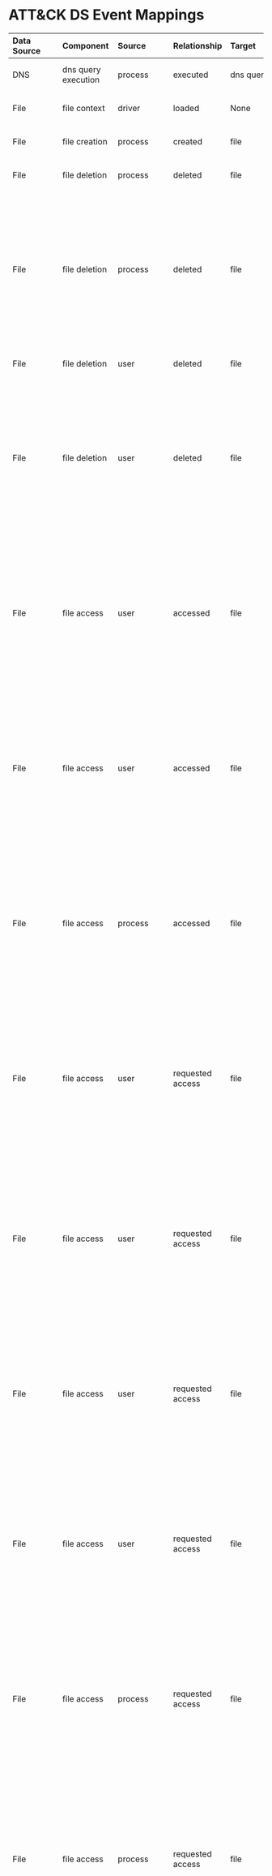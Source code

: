 # ATT&CK DS Event Mappings

|Data Source|Component|Source|Relationship|Target|EventID|Log Provider|Log Channel|Audit Category|Audit Sub-Category|Enable Commands| GPO Audit Policy|
| :---| :---| :---| :---| :---| :---| :---| :---| :---| :---| :---| :---|
|DNS|dns query execution|process|executed|dns query|22|Microsoft-Windows-Sysmon|Microsoft-Windows-Sysmon/Operational|DNSQuery|NA| `<DNSQuery onmatch="exclude" />` |NA|
|File|file context|driver|loaded|None|6|Microsoft-Windows-Sysmon|Microsoft-Windows-Sysmon/Operational|DriverLoad|NA| `<DriverLoad onmatch="exclude" />` |NA|
|File|file creation|process|created|file|11|Microsoft-Windows-Sysmon|Microsoft-Windows-Sysmon/Operational|FileCreate|NA| `<FileCreate onmatch="exclude" />` |NA|
|File|file deletion|process|deleted|file|23|Microsoft-Windows-Sysmon|Microsoft-Windows-Sysmon/Operational|FileDelete|NA| `<FileDelete onmatch="exclude" />` |NA|
|File|file deletion|process|deleted|file|4660|Microsoft-Windows-Security-Auditing|Security|Object Access|File System| `auditpol /set /subcategory:"File System" /success:enable /failure:enable` | Computer Configuration -> Windows Settings -> Security Settings -> Advanced Audit Policy Configuration -> System Audit Policies -> Object Access -> Audit File System |
|File|file deletion|user|deleted|file|23|Microsoft-Windows-Sysmon|Microsoft-Windows-Sysmon/Operational|FileDelete|NA| `<FileDelete onmatch="exclude" />` |NA|
|File|file deletion|user|deleted|file|4660|Microsoft-Windows-Security-Auditing|Security|Object Access|File System| `auditpol /set /subcategory:"File System" /success:enable /failure:enable` | Computer Configuration -> Windows Settings -> Security Settings -> Advanced Audit Policy Configuration -> System Audit Policies -> Object Access -> Audit File System |
|File|file access|user|accessed|file|5145|Microsoft-Windows-Security-Auditing|Security|Object Access|Detailed File Share| `auditpol /set /subcategory:"Detailed File Share" /success:enable /failure:enable` | Computer Configuration -> Windows Settings -> Security Settings -> Advanced Audit Policy Configuration -> System Audit Policies -> Object Access -> Audit Detailed File Share |
|File|file access|user|accessed|file|4663|Microsoft-Windows-Security-Auditing|Security|Object Access|File System| `auditpol /set /subcategory:"File System" /success:enable /failure:enable` | Computer Configuration -> Windows Settings -> Security Settings -> Advanced Audit Policy Configuration -> System Audit Policies -> Object Access -> Audit File System |
|File|file access|process|accessed|file|4663|Microsoft-Windows-Security-Auditing|Security|Object Access|File System| `auditpol /set /subcategory:"File System" /success:enable /failure:enable` | Computer Configuration -> Windows Settings -> Security Settings -> Advanced Audit Policy Configuration -> System Audit Policies -> Object Access -> Audit File System |
|File|file access|user|requested access|file|4656|Microsoft-Windows-Security-Auditing|Security|Object Access|File System| `auditpol /set /subcategory:"File System" /success:enable /failure:enable` | Computer Configuration -> Windows Settings -> Security Settings -> Advanced Audit Policy Configuration -> System Audit Policies -> Object Access -> Audit File System |
|File|file access|user|requested access|file|4661|Microsoft-Windows-Security-Auditing|Security|DS Access|Directory Service Access| `auditpol /set /subcategory:"Directory Service Access" /success:enable /failure:enable` | Computer Configuration -> Windows Settings -> Security Settings -> Advanced Audit Policy Configuration -> System Audit Policies -> DS Access -> Audit Directory Service Access |
|File|file access|user|requested access|file|4661|Microsoft-Windows-Security-Auditing|Security|Object Access|SAM| `auditpol /set /subcategory:"SAM" /success:enable /failure:enable` | Computer Configuration -> Windows Settings -> Security Settings -> Advanced Audit Policy Configuration -> System Audit Policies -> Object Access -> Audit SAM |
|File|file access|user|requested access|file|4692|Microsoft-Windows-Security-Auditing|Security|Detailed Tracking|DPAPI Activity| `auditpol /set /subcategory:"DPAPI Activity" /success:enable /failure:enable` | Computer Configuration -> Windows Settings -> Security Settings -> Advanced Audit Policy Configuration -> System Audit Policies -> Detailed Tracking -> Audit DPAPI Activity |
|File|file access|process|requested access|file|4656|Microsoft-Windows-Security-Auditing|Security|Object Access|File System| `auditpol /set /subcategory:"File System" /success:enable /failure:enable` | Computer Configuration -> Windows Settings -> Security Settings -> Advanced Audit Policy Configuration -> System Audit Policies -> Object Access -> Audit File System |
|File|file access|process|requested access|file|4661|Microsoft-Windows-Security-Auditing|Security|DS Access|Directory Service Access| `auditpol /set /subcategory:"Directory Service Access" /success:enable /failure:enable` | Computer Configuration -> Windows Settings -> Security Settings -> Advanced Audit Policy Configuration -> System Audit Policies -> DS Access -> Audit Directory Service Access |
|File|file access|process|requested access|file|4661|Microsoft-Windows-Security-Auditing|Security|Object Access|SAM| `auditpol /set /subcategory:"SAM" /success:enable /failure:enable` | Computer Configuration -> Windows Settings -> Security Settings -> Advanced Audit Policy Configuration -> System Audit Policies -> Object Access -> Audit SAM |
|File|file modification|process|modified|file|2|Microsoft-Windows-Sysmon|Microsoft-Windows-Sysmon/Operational|FileCreateTime|NA| `<FileCreateTime onmatch="exclude" />` |NA|
|File|file modification|process|modified|file|11|Microsoft-Windows-Sysmon|Microsoft-Windows-Sysmon/Operational|FileCreate|NA| `<FileCreate onmatch="exclude" />` |NA|
|File|file modification|process|modified|file|4670|Microsoft-Windows-Security-Auditing|Security|Object Access|File System| `auditpol /set /subcategory:"File System" /success:enable /failure:enable` | Computer Configuration -> Windows Settings -> Security Settings -> Advanced Audit Policy Configuration -> System Audit Policies -> Object Access -> Audit File System |
|File|file modification|user|modified|file|4670|Microsoft-Windows-Security-Auditing|Security|Object Access|File System| `auditpol /set /subcategory:"File System" /success:enable /failure:enable` | Computer Configuration -> Windows Settings -> Security Settings -> Advanced Audit Policy Configuration -> System Audit Policies -> Object Access -> Audit File System |
|File|file share creation|user|created|file share|5142|Microsoft-Windows-Security-Auditing|Security|Object Access|File Share| `auditpol /set /subcategory:"File Share" /success:enable /failure:enable` | Computer Configuration -> Windows Settings -> Security Settings -> Advanced Audit Policy Configuration -> System Audit Policies -> Object Access -> Audit File Share |
|File|file share deletion|user|deleted|file share|5144|Microsoft-Windows-Security-Auditing|Security|Object Access|File Share| `auditpol /set /subcategory:"File Share" /success:enable /failure:enable` | Computer Configuration -> Windows Settings -> Security Settings -> Advanced Audit Policy Configuration -> System Audit Policies -> Object Access -> Audit File Share |
|File|file share access|user|accessed|file share|5140|Microsoft-Windows-Security-Auditing|Security|Object Access|File Share| `auditpol /set /subcategory:"File Share" /success:enable /failure:enable` | Computer Configuration -> Windows Settings -> Security Settings -> Advanced Audit Policy Configuration -> System Audit Policies -> Object Access -> Audit File Share |
|File|file share modification|user|modified|file share|5143|Microsoft-Windows-Security-Auditing|Security|Object Access|File Share| `auditpol /set /subcategory:"File Share" /success:enable /failure:enable` | Computer Configuration -> Windows Settings -> Security Settings -> Advanced Audit Policy Configuration -> System Audit Policies -> Object Access -> Audit File Share |
|Logon session|logon session context|logon session|modified|None|4672|Microsoft-Windows-Security-Auditing|Security|Logon/Logoff|Special Logon| `auditpol /set /subcategory:"Special Logon" /success:enable /failure:enable` | Computer Configuration -> Windows Settings -> Security Settings -> Advanced Audit Policy Configuration -> System Audit Policies -> Logon/Logoff -> Audit Special Logon |
|Logon session|logon session creation|user|requested creation|logon session|4648|Microsoft-Windows-Security-Auditing|Security|Logon/Logoff|Logon| `auditpol /set /subcategory:"Logon" /success:enable /failure:enable` | Computer Configuration -> Windows Settings -> Security Settings -> Advanced Audit Policy Configuration -> System Audit Policies -> Logon/Logoff -> Audit Logon |
|Logon session|logon session creation|user|requested logon session creation from|ip|4648|Microsoft-Windows-Security-Auditing|Security|Logon/Logoff|Logon| `auditpol /set /subcategory:"Logon" /success:enable /failure:enable` | Computer Configuration -> Windows Settings -> Security Settings -> Advanced Audit Policy Configuration -> System Audit Policies -> Logon/Logoff -> Audit Logon |
|Logon session|logon session creation|user|requested logon session creation from|port|4648|Microsoft-Windows-Security-Auditing|Security|Logon/Logoff|Logon| `auditpol /set /subcategory:"Logon" /success:enable /failure:enable` | Computer Configuration -> Windows Settings -> Security Settings -> Advanced Audit Policy Configuration -> System Audit Policies -> Logon/Logoff -> Audit Logon |
|Logon session|logon session creation|user|created|logon session|4624|Microsoft-Windows-Security-Auditing|Security|Logon/Logoff|Logon| `auditpol /set /subcategory:"Logon" /success:enable /failure:enable` | Computer Configuration -> Windows Settings -> Security Settings -> Advanced Audit Policy Configuration -> System Audit Policies -> Logon/Logoff -> Audit Logon |
|Logon session|logon session creation|user|created|logon session|4778|Microsoft-Windows-Security-Auditing|Security|Logon/Logoff|Other Logon/Logoff Events| `auditpol /set /subcategory:"Other Logon/Logoff Events" /success:enable /failure:enable` | Computer Configuration -> Windows Settings -> Security Settings -> Advanced Audit Policy Configuration -> System Audit Policies -> Logon/Logoff -> Audit Other Logon/Logoff Events |
|Logon session|logon session creation|user|created|logon session|4964|Microsoft-Windows-Security-Auditing|Security|Logon/Logoff|Special Logon| `auditpol /set /subcategory:"Special Logon" /success:enable /failure:enable` | Computer Configuration -> Windows Settings -> Security Settings -> Advanced Audit Policy Configuration -> System Audit Policies -> Logon/Logoff -> Audit Special Logon |
|Logon session|logon session creation|user|created logon session from|ip|4624|Microsoft-Windows-Security-Auditing|Security|Logon/Logoff|Logon| `auditpol /set /subcategory:"Logon" /success:enable /failure:enable` | Computer Configuration -> Windows Settings -> Security Settings -> Advanced Audit Policy Configuration -> System Audit Policies -> Logon/Logoff -> Audit Logon |
|Logon session|logon session creation|user|created logon session from|ip|4778|Microsoft-Windows-Security-Auditing|Security|Logon/Logoff|Other Logon/Logoff Events| `auditpol /set /subcategory:"Other Logon/Logoff Events" /success:enable /failure:enable` | Computer Configuration -> Windows Settings -> Security Settings -> Advanced Audit Policy Configuration -> System Audit Policies -> Logon/Logoff -> Audit Other Logon/Logoff Events |
|Logon session|logon session creation|user|created logon session from|port|4624|Microsoft-Windows-Security-Auditing|Security|Logon/Logoff|Logon| `auditpol /set /subcategory:"Logon" /success:enable /failure:enable` | Computer Configuration -> Windows Settings -> Security Settings -> Advanced Audit Policy Configuration -> System Audit Policies -> Logon/Logoff -> Audit Logon |
|Logon session|logon session creation|user|failed creation|host|4625|Microsoft-Windows-Security-Auditing|Security|Logon/Logoff|Logon| `auditpol /set /subcategory:"Logon" /success:enable /failure:enable` | Computer Configuration -> Windows Settings -> Security Settings -> Advanced Audit Policy Configuration -> System Audit Policies -> Logon/Logoff -> Audit Logon |
|Logon session|logon session creation|user|failed creation|host|4625|Microsoft-Windows-Security-Auditing|Security|Logon/Logoff|Account Lockout| `auditpol /set /subcategory:"Account Lockout" /success:enable /failure:enable` | Computer Configuration -> Windows Settings -> Security Settings -> Advanced Audit Policy Configuration -> System Audit Policies -> Logon/Logoff -> Audit Account Lockout |
|Logon session|logon session creation|user|failed logon session creation from|ip|4625|Microsoft-Windows-Security-Auditing|Security|Logon/Logoff|Logon| `auditpol /set /subcategory:"Logon" /success:enable /failure:enable` | Computer Configuration -> Windows Settings -> Security Settings -> Advanced Audit Policy Configuration -> System Audit Policies -> Logon/Logoff -> Audit Logon |
|Logon session|logon session creation|user|failed logon session creation from|ip|4625|Microsoft-Windows-Security-Auditing|Security|Logon/Logoff|Account Lockout| `auditpol /set /subcategory:"Account Lockout" /success:enable /failure:enable` | Computer Configuration -> Windows Settings -> Security Settings -> Advanced Audit Policy Configuration -> System Audit Policies -> Logon/Logoff -> Audit Account Lockout |
|Logon session|logon session creation|user|failed logon session creation from|port|4625|Microsoft-Windows-Security-Auditing|Security|Logon/Logoff|Logon| `auditpol /set /subcategory:"Logon" /success:enable /failure:enable` | Computer Configuration -> Windows Settings -> Security Settings -> Advanced Audit Policy Configuration -> System Audit Policies -> Logon/Logoff -> Audit Logon |
|Logon session|logon session creation|user|failed logon session creation from|port|4625|Microsoft-Windows-Security-Auditing|Security|Logon/Logoff|Account Lockout| `auditpol /set /subcategory:"Account Lockout" /success:enable /failure:enable` | Computer Configuration -> Windows Settings -> Security Settings -> Advanced Audit Policy Configuration -> System Audit Policies -> Logon/Logoff -> Audit Account Lockout |
|Logon session|logon session termination|user|requested termination|logon session|4647|Microsoft-Windows-Security-Auditing|Security|Logon/Logoff|Logoff| `auditpol /set /subcategory:"Logoff" /success:enable /failure:enable` | Computer Configuration -> Windows Settings -> Security Settings -> Advanced Audit Policy Configuration -> System Audit Policies -> Logon/Logoff -> Audit Logoff |
|Logon session|logon session termination|user|terminated|logon session|4634|Microsoft-Windows-Security-Auditing|Security|Logon/Logoff|Logoff| `auditpol /set /subcategory:"Logoff" /success:enable /failure:enable` | Computer Configuration -> Windows Settings -> Security Settings -> Advanced Audit Policy Configuration -> System Audit Policies -> Logon/Logoff -> Audit Logoff |
|Module|module load|process|loaded|dll|7|Microsoft-Windows-Sysmon|Microsoft-Windows-Sysmon/Operational|ImageLoad|NA| `<ImageLoad onmatch="exclude" />` |NA|
|Module|module load|process|loaded|executable|7|Microsoft-Windows-Sysmon|Microsoft-Windows-Sysmon/Operational|ImageLoad|NA| `<ImageLoad onmatch="exclude" />` |NA|
|Named pipe|named pipe creation|process|created|pipe|17|Microsoft-Windows-Sysmon|Microsoft-Windows-Sysmon/Operational|PipeEvent|NA| `<PipeEvent onmatch="exclude" />` |NA|
|Named pipe|named pipe connection|process|connected to|pipe|18|Microsoft-Windows-Sysmon|Microsoft-Windows-Sysmon/Operational|PipeEvent|NA| `<PipeEvent onmatch="exclude" />` |NA|
|Powershell log|powershell context|application host|started|None|400|PowerShell|Windows PowerShell|Engine Lifecycle|NA|NA|NA|
|Powershell log|powershell context|application domain|started|None|53504|Microsoft-Windows-PowerShell|Microsoft-Windows-PowerShell/Operational|PowerShell Named Pipe IPC|NA|NA|NA|
|Powershell log|powershell execution|user|started|application host|4103|Microsoft-Windows-PowerShell|Microsoft-Windows-PowerShell/Operational|Executing Pipeline|NA|NA|NA|
|Powershell log|powershell execution|process|executed|command|4103|Microsoft-Windows-PowerShell|Microsoft-Windows-PowerShell/Operational|Executing Pipeline|NA|NA|NA|
|Powershell log|powershell execution|process|executed|command|4104|Microsoft-Windows-PowerShell|Microsoft-Windows-PowerShell/Operational|Execute a Remote Command|NA|NA|NA|
|Process|process context|process|terminated|None|5|Microsoft-Windows-Sysmon|Microsoft-Windows-Sysmon/Operational|ProcessTerminate|NA| `<ProcessTerminate onmatch="exclude" />` |NA|
|Process|process creation|user|created|process|4688|Microsoft-Windows-Security-Auditing|Security|Detailed Tracking|Process Creation| `auditpol /set /subcategory:"Process Creation" /success:enable /failure:enable` | Computer Configuration -> Windows Settings -> Security Settings -> Advanced Audit Policy Configuration -> System Audit Policies -> Detailed Tracking -> Audit Process Creation |
|Process|process creation|user|created|process|1|Microsoft-Windows-Sysmon|Microsoft-Windows-Sysmon/Operational|ProcessCreate|NA| `<ProcessCreate onmatch="exclude" />` |NA|
|Process|process creation|process|created|process|4688|Microsoft-Windows-Security-Auditing|Security|Detailed Tracking|Process Creation| `auditpol /set /subcategory:"Process Creation" /success:enable /failure:enable` | Computer Configuration -> Windows Settings -> Security Settings -> Advanced Audit Policy Configuration -> System Audit Policies -> Detailed Tracking -> Audit Process Creation |
|Process|process creation|process|created|process|1|Microsoft-Windows-Sysmon|Microsoft-Windows-Sysmon/Operational|ProcessCreate|NA| `<ProcessCreate onmatch="exclude" />` |NA|
|Process|process creation|process|created|thread|8|Microsoft-Windows-Sysmon|Microsoft-Windows-Sysmon/Operational|CreateRemoteThread|NA| `<CreateRemoteThread onmatch="exclude" />` |NA|
|Process|process termination|user|terminated|process|4689|Microsoft-Windows-Security-Auditing|Security|Detailed Tracking|Process Termination| `auditpol /set /subcategory:"Process Termination" /success:enable /failure:enable` | Computer Configuration -> Windows Settings -> Security Settings -> Advanced Audit Policy Configuration -> System Audit Policies -> Detailed Tracking -> Audit Process Termination |
|Process|process access|process|accessed|process|4663|Microsoft-Windows-Security-Auditing|Security|Object Access|Kernel Object| `auditpol /set /subcategory:"Kernel Object" /success:enable /failure:enable` | Computer Configuration -> Windows Settings -> Security Settings -> Advanced Audit Policy Configuration -> System Audit Policies -> Object Access -> Audit Kernel Object |
|Process|process access|process|accessed|process|10|Microsoft-Windows-Sysmon|Microsoft-Windows-Sysmon/Operational|ProcessAccess|NA| `<ProcessAccess onmatch="exclude" />` |NA|
|Process|process access|process|requested access|process|4656|Microsoft-Windows-Security-Auditing|Security|Object Access|Kernel Object| `auditpol /set /subcategory:"Kernel Object" /success:enable /failure:enable` | Computer Configuration -> Windows Settings -> Security Settings -> Advanced Audit Policy Configuration -> System Audit Policies -> Object Access -> Audit Kernel Object |
|Process|process network connection|process|connected to|port|5156|Microsoft-Windows-Security-Auditing|Security|Object Access|Filtering Platform Connection| `auditpol /set /subcategory:"Filtering Platform Connection" /success:enable /failure:enable` | Computer Configuration -> Windows Settings -> Security Settings -> Advanced Audit Policy Configuration -> System Audit Policies -> Object Access -> Audit Filtering Platform Connection |
|Process|process network connection|process|connected to|port|3|Microsoft-Windows-Sysmon|Microsoft-Windows-Sysmon/Operational|NetworkConnect|NA| `<NetworkConnect onmatch="exclude" />` |NA|
|Process|process network connection|process|connected to|ip|5156|Microsoft-Windows-Security-Auditing|Security|Object Access|Filtering Platform Connection| `auditpol /set /subcategory:"Filtering Platform Connection" /success:enable /failure:enable` | Computer Configuration -> Windows Settings -> Security Settings -> Advanced Audit Policy Configuration -> System Audit Policies -> Object Access -> Audit Filtering Platform Connection |
|Process|process network connection|process|connected to|ip|3|Microsoft-Windows-Sysmon|Microsoft-Windows-Sysmon/Operational|NetworkConnect|NA| `<NetworkConnect onmatch="exclude" />` |NA|
|Process|process network connection|process|connected to|host|3|Microsoft-Windows-Sysmon|Microsoft-Windows-Sysmon/Operational|NetworkConnect|NA| `<NetworkConnect onmatch="exclude" />` |NA|
|Process|process network connection|process|connected from|port|5156|Microsoft-Windows-Security-Auditing|Security|Object Access|Filtering Platform Connection| `auditpol /set /subcategory:"Filtering Platform Connection" /success:enable /failure:enable` | Computer Configuration -> Windows Settings -> Security Settings -> Advanced Audit Policy Configuration -> System Audit Policies -> Object Access -> Audit Filtering Platform Connection |
|Process|process network connection|process|connected from|port|3|Microsoft-Windows-Sysmon|Microsoft-Windows-Sysmon/Operational|NetworkConnect|NA| `<NetworkConnect onmatch="exclude" />` |NA|
|Process|process network connection|process|connected from|ip|5156|Microsoft-Windows-Security-Auditing|Security|Object Access|Filtering Platform Connection| `auditpol /set /subcategory:"Filtering Platform Connection" /success:enable /failure:enable` | Computer Configuration -> Windows Settings -> Security Settings -> Advanced Audit Policy Configuration -> System Audit Policies -> Object Access -> Audit Filtering Platform Connection |
|Process|process network connection|process|connected from|ip|3|Microsoft-Windows-Sysmon|Microsoft-Windows-Sysmon/Operational|NetworkConnect|NA| `<NetworkConnect onmatch="exclude" />` |NA|
|Process|process network connection|process|connected from|host|3|Microsoft-Windows-Sysmon|Microsoft-Windows-Sysmon/Operational|NetworkConnect|NA| `<NetworkConnect onmatch="exclude" />` |NA|
|Process|process network connection|user|connected to|port|3|Microsoft-Windows-Sysmon|Microsoft-Windows-Sysmon/Operational|NetworkConnect|NA| `<NetworkConnect onmatch="exclude" />` |NA|
|Process|process network connection|user|connected to|ip|3|Microsoft-Windows-Sysmon|Microsoft-Windows-Sysmon/Operational|NetworkConnect|NA| `<NetworkConnect onmatch="exclude" />` |NA|
|Process|process network connection|user|connected to|host|3|Microsoft-Windows-Sysmon|Microsoft-Windows-Sysmon/Operational|NetworkConnect|NA| `<NetworkConnect onmatch="exclude" />` |NA|
|Process|process network connection|user|connected from|port|3|Microsoft-Windows-Sysmon|Microsoft-Windows-Sysmon/Operational|NetworkConnect|NA| `<NetworkConnect onmatch="exclude" />` |NA|
|Process|process network connection|user|connected from|ip|3|Microsoft-Windows-Sysmon|Microsoft-Windows-Sysmon/Operational|NetworkConnect|NA| `<NetworkConnect onmatch="exclude" />` |NA|
|Process|process network connection|user|connected from|host|3|Microsoft-Windows-Sysmon|Microsoft-Windows-Sysmon/Operational|NetworkConnect|NA| `<NetworkConnect onmatch="exclude" />` |NA|
|Process|process network connection|host|blocked connection on|process|5031|Microsoft-Windows-Security-Auditing|Security|Object Access|Filtering Platform Connection| `auditpol /set /subcategory:"Filtering Platform Connection" /success:enable /failure:enable` | Computer Configuration -> Windows Settings -> Security Settings -> Advanced Audit Policy Configuration -> System Audit Policies -> Object Access -> Audit Filtering Platform Connection |
|Process|process network connection|host|blocked connection to|process|5157|Microsoft-Windows-Security-Auditing|Security|Object Access|Filtering Platform Connection| `auditpol /set /subcategory:"Filtering Platform Connection" /success:enable /failure:enable` | Computer Configuration -> Windows Settings -> Security Settings -> Advanced Audit Policy Configuration -> System Audit Policies -> Object Access -> Audit Filtering Platform Connection |
|Process|process network connection|host|blocked connection to|ip|5157|Microsoft-Windows-Security-Auditing|Security|Object Access|Filtering Platform Connection| `auditpol /set /subcategory:"Filtering Platform Connection" /success:enable /failure:enable` | Computer Configuration -> Windows Settings -> Security Settings -> Advanced Audit Policy Configuration -> System Audit Policies -> Object Access -> Audit Filtering Platform Connection |
|Process|process network connection|host|blocked connection to|port|5157|Microsoft-Windows-Security-Auditing|Security|Object Access|Filtering Platform Connection| `auditpol /set /subcategory:"Filtering Platform Connection" /success:enable /failure:enable` | Computer Configuration -> Windows Settings -> Security Settings -> Advanced Audit Policy Configuration -> System Audit Policies -> Object Access -> Audit Filtering Platform Connection |
|Process|process network connection|host|blocked connection from|process|5157|Microsoft-Windows-Security-Auditing|Security|Object Access|Filtering Platform Connection| `auditpol /set /subcategory:"Filtering Platform Connection" /success:enable /failure:enable` | Computer Configuration -> Windows Settings -> Security Settings -> Advanced Audit Policy Configuration -> System Audit Policies -> Object Access -> Audit Filtering Platform Connection |
|Process|process network connection|host|blocked connection from|ip|5157|Microsoft-Windows-Security-Auditing|Security|Object Access|Filtering Platform Connection| `auditpol /set /subcategory:"Filtering Platform Connection" /success:enable /failure:enable` | Computer Configuration -> Windows Settings -> Security Settings -> Advanced Audit Policy Configuration -> System Audit Policies -> Object Access -> Audit Filtering Platform Connection |
|Process|process network connection|host|blocked connection from|port|5157|Microsoft-Windows-Security-Auditing|Security|Object Access|Filtering Platform Connection| `auditpol /set /subcategory:"Filtering Platform Connection" /success:enable /failure:enable` | Computer Configuration -> Windows Settings -> Security Settings -> Advanced Audit Policy Configuration -> System Audit Policies -> Object Access -> Audit Filtering Platform Connection |
|Process|process network connection|process|attempted connection to|ip|5157|Microsoft-Windows-Security-Auditing|Security|Object Access|Filtering Platform Connection| `auditpol /set /subcategory:"Filtering Platform Connection" /success:enable /failure:enable` | Computer Configuration -> Windows Settings -> Security Settings -> Advanced Audit Policy Configuration -> System Audit Policies -> Object Access -> Audit Filtering Platform Connection |
|Process|process network connection|process|attempted connection to|port|5157|Microsoft-Windows-Security-Auditing|Security|Object Access|Filtering Platform Connection| `auditpol /set /subcategory:"Filtering Platform Connection" /success:enable /failure:enable` | Computer Configuration -> Windows Settings -> Security Settings -> Advanced Audit Policy Configuration -> System Audit Policies -> Object Access -> Audit Filtering Platform Connection |
|Process|process network connection|process|attempted connection from|ip|5157|Microsoft-Windows-Security-Auditing|Security|Object Access|Filtering Platform Connection| `auditpol /set /subcategory:"Filtering Platform Connection" /success:enable /failure:enable` | Computer Configuration -> Windows Settings -> Security Settings -> Advanced Audit Policy Configuration -> System Audit Policies -> Object Access -> Audit Filtering Platform Connection |
|Process|process network connection|process|attempted connection from|port|5157|Microsoft-Windows-Security-Auditing|Security|Object Access|Filtering Platform Connection| `auditpol /set /subcategory:"Filtering Platform Connection" /success:enable /failure:enable` | Computer Configuration -> Windows Settings -> Security Settings -> Advanced Audit Policy Configuration -> System Audit Policies -> Object Access -> Audit Filtering Platform Connection |
|Process|process network connection|host|permitted listener on|process|5154|Microsoft-Windows-Security-Auditing|Security|Object Access|Filtering Platform Connection| `auditpol /set /subcategory:"Filtering Platform Connection" /success:enable /failure:enable` | Computer Configuration -> Windows Settings -> Security Settings -> Advanced Audit Policy Configuration -> System Audit Policies -> Object Access -> Audit Filtering Platform Connection |
|Process|process network connection|host|permitted listener on|ip|5154|Microsoft-Windows-Security-Auditing|Security|Object Access|Filtering Platform Connection| `auditpol /set /subcategory:"Filtering Platform Connection" /success:enable /failure:enable` | Computer Configuration -> Windows Settings -> Security Settings -> Advanced Audit Policy Configuration -> System Audit Policies -> Object Access -> Audit Filtering Platform Connection |
|Process|process network connection|host|permitted listener on|port|5154|Microsoft-Windows-Security-Auditing|Security|Object Access|Filtering Platform Connection| `auditpol /set /subcategory:"Filtering Platform Connection" /success:enable /failure:enable` | Computer Configuration -> Windows Settings -> Security Settings -> Advanced Audit Policy Configuration -> System Audit Policies -> Object Access -> Audit Filtering Platform Connection |
|Process|process network connection|process|listened on|port|5154|Microsoft-Windows-Security-Auditing|Security|Object Access|Filtering Platform Connection| `auditpol /set /subcategory:"Filtering Platform Connection" /success:enable /failure:enable` | Computer Configuration -> Windows Settings -> Security Settings -> Advanced Audit Policy Configuration -> System Audit Policies -> Object Access -> Audit Filtering Platform Connection |
|Process|process network connection|host|blocked listener on|process|5155|Microsoft-Windows-Security-Auditing|Security|Object Access|Filtering Platform Connection| `auditpol /set /subcategory:"Filtering Platform Connection" /success:enable /failure:enable` | Computer Configuration -> Windows Settings -> Security Settings -> Advanced Audit Policy Configuration -> System Audit Policies -> Object Access -> Audit Filtering Platform Connection |
|Process|process network connection|host|blocked listener on|ip|5155|Microsoft-Windows-Security-Auditing|Security|Object Access|Filtering Platform Connection| `auditpol /set /subcategory:"Filtering Platform Connection" /success:enable /failure:enable` | Computer Configuration -> Windows Settings -> Security Settings -> Advanced Audit Policy Configuration -> System Audit Policies -> Object Access -> Audit Filtering Platform Connection |
|Process|process network connection|host|blocked listener on|port|5155|Microsoft-Windows-Security-Auditing|Security|Object Access|Filtering Platform Connection| `auditpol /set /subcategory:"Filtering Platform Connection" /success:enable /failure:enable` | Computer Configuration -> Windows Settings -> Security Settings -> Advanced Audit Policy Configuration -> System Audit Policies -> Object Access -> Audit Filtering Platform Connection |
|Process|process network connection|process|attempted to listen on|port|5155|Microsoft-Windows-Security-Auditing|Security|Object Access|Filtering Platform Connection| `auditpol /set /subcategory:"Filtering Platform Connection" /success:enable /failure:enable` | Computer Configuration -> Windows Settings -> Security Settings -> Advanced Audit Policy Configuration -> System Audit Policies -> Object Access -> Audit Filtering Platform Connection |
|Process|process network connection|host|permitted local port bind on|process|5158|Microsoft-Windows-Security-Auditing|Security|Object Access|Filtering Platform Connection| `auditpol /set /subcategory:"Filtering Platform Connection" /success:enable /failure:enable` | Computer Configuration -> Windows Settings -> Security Settings -> Advanced Audit Policy Configuration -> System Audit Policies -> Object Access -> Audit Filtering Platform Connection |
|Process|process network connection|host|permitted local port bind on|ip|5158|Microsoft-Windows-Security-Auditing|Security|Object Access|Filtering Platform Connection| `auditpol /set /subcategory:"Filtering Platform Connection" /success:enable /failure:enable` | Computer Configuration -> Windows Settings -> Security Settings -> Advanced Audit Policy Configuration -> System Audit Policies -> Object Access -> Audit Filtering Platform Connection |
|Process|process network connection|host|permitted local port bind on|port|5158|Microsoft-Windows-Security-Auditing|Security|Object Access|Filtering Platform Connection| `auditpol /set /subcategory:"Filtering Platform Connection" /success:enable /failure:enable` | Computer Configuration -> Windows Settings -> Security Settings -> Advanced Audit Policy Configuration -> System Audit Policies -> Object Access -> Audit Filtering Platform Connection |
|Process|process network connection|process|bound to|port|5158|Microsoft-Windows-Security-Auditing|Security|Object Access|Filtering Platform Connection| `auditpol /set /subcategory:"Filtering Platform Connection" /success:enable /failure:enable` | Computer Configuration -> Windows Settings -> Security Settings -> Advanced Audit Policy Configuration -> System Audit Policies -> Object Access -> Audit Filtering Platform Connection |
|Process|process network connection|host|blocked local port bind on|process|5159|Microsoft-Windows-Security-Auditing|Security|Object Access|Filtering Platform Connection| `auditpol /set /subcategory:"Filtering Platform Connection" /success:enable /failure:enable` | Computer Configuration -> Windows Settings -> Security Settings -> Advanced Audit Policy Configuration -> System Audit Policies -> Object Access -> Audit Filtering Platform Connection |
|Process|process network connection|host|blocked local port bind on|ip|5159|Microsoft-Windows-Security-Auditing|Security|Object Access|Filtering Platform Connection| `auditpol /set /subcategory:"Filtering Platform Connection" /success:enable /failure:enable` | Computer Configuration -> Windows Settings -> Security Settings -> Advanced Audit Policy Configuration -> System Audit Policies -> Object Access -> Audit Filtering Platform Connection |
|Process|process network connection|host|blocked local port bind on|port|5159|Microsoft-Windows-Security-Auditing|Security|Object Access|Filtering Platform Connection| `auditpol /set /subcategory:"Filtering Platform Connection" /success:enable /failure:enable` | Computer Configuration -> Windows Settings -> Security Settings -> Advanced Audit Policy Configuration -> System Audit Policies -> Object Access -> Audit Filtering Platform Connection |
|Process|process network connection|process|attempted to bind on|port|5159|Microsoft-Windows-Security-Auditing|Security|Object Access|Filtering Platform Connection| `auditpol /set /subcategory:"Filtering Platform Connection" /success:enable /failure:enable` | Computer Configuration -> Windows Settings -> Security Settings -> Advanced Audit Policy Configuration -> System Audit Policies -> Object Access -> Audit Filtering Platform Connection |
|Schedule Task|schedule task creation|user|created|schedule task|4698|Microsoft-Windows-Security-Auditing|Security|Object Access|Other Object Access Events| `auditpol /set /subcategory:"Other Object Access Events" /success:enable /failure:enable` | Computer Configuration -> Windows Settings -> Security Settings -> Advanced Audit Policy Configuration -> System Audit Policies -> Object Access -> Audit Other Object Access Events |
|Schedule Task|schedule task deletion|user|deleted|schedule task|4699|Microsoft-Windows-Security-Auditing|Security|Object Access|Other Object Access Events| `auditpol /set /subcategory:"Other Object Access Events" /success:enable /failure:enable` | Computer Configuration -> Windows Settings -> Security Settings -> Advanced Audit Policy Configuration -> System Audit Policies -> Object Access -> Audit Other Object Access Events |
|Schedule Task|schedule task enable|user|enabled|schedule task|4700|Microsoft-Windows-Security-Auditing|Security|Object Access|Other Object Access Events| `auditpol /set /subcategory:"Other Object Access Events" /success:enable /failure:enable` | Computer Configuration -> Windows Settings -> Security Settings -> Advanced Audit Policy Configuration -> System Audit Policies -> Object Access -> Audit Other Object Access Events |
|Schedule Task|schedule task disable|user|disabled|schedule task|4701|Microsoft-Windows-Security-Auditing|Security|Object Access|Other Object Access Events| `auditpol /set /subcategory:"Other Object Access Events" /success:enable /failure:enable` | Computer Configuration -> Windows Settings -> Security Settings -> Advanced Audit Policy Configuration -> System Audit Policies -> Object Access -> Audit Other Object Access Events |
|Schedule Task|schedule task modification|user|modified|schedule task|4702|Microsoft-Windows-Security-Auditing|Security|Object Access|Other Object Access Events| `auditpol /set /subcategory:"Other Object Access Events" /success:enable /failure:enable` | Computer Configuration -> Windows Settings -> Security Settings -> Advanced Audit Policy Configuration -> System Audit Policies -> Object Access -> Audit Other Object Access Events |
|Service|service context|service|started|None|4|Microsoft-Windows-Sysmon|Microsoft-Windows-Sysmon/Operational|ServiceStateChange|NA| `<ServiceStateChange onmatch="exclude" />` |NA|
|Service|service context|service|started|None|5024|Microsoft-Windows-Security-Auditing|Security|System|Other System Events| `auditpol /set /subcategory:"Other System Events" /success:enable /failure:enable` | Computer Configuration -> Windows Settings -> Security Settings -> Advanced Audit Policy Configuration -> System Audit Policies -> System -> Audit Other System Events |
|Service|service context|service|stopped|None|4|Microsoft-Windows-Sysmon|Microsoft-Windows-Sysmon/Operational|ServiceStateChange|NA| `<ServiceStateChange onmatch="exclude" />` |NA|
|Service|service context|service|stopped|None|5025|Microsoft-Windows-Security-Auditing|Security|System|Other System Events| `auditpol /set /subcategory:"Other System Events" /success:enable /failure:enable` | Computer Configuration -> Windows Settings -> Security Settings -> Advanced Audit Policy Configuration -> System Audit Policies -> System -> Audit Other System Events |
|Service|service creation|user|created|service|4697|Microsoft-Windows-Security-Auditing|Security|System|Security System Extension| `auditpol /set /subcategory:"Security System Extension" /success:enable /failure:enable` | Computer Configuration -> Windows Settings -> Security Settings -> Advanced Audit Policy Configuration -> System Audit Policies -> System -> Audit Security System Extension |
|Service|service creation|user|created|service|7045|Service Control Manager|System|NA|NA|NA|NA|
|Service|service access|user|requested access|service|4656|Microsoft-Windows-Security-Auditing|Security|Object Access|Other Object Access Events| `auditpol /set /subcategory:"Other Object Access Events" /success:enable /failure:enable` | Computer Configuration -> Windows Settings -> Security Settings -> Advanced Audit Policy Configuration -> System Audit Policies -> Object Access -> Audit Other Object Access Events |
|User Account|user account creation|user|created|user|4720|Microsoft-Windows-Security-Auditing|Security|Account Management|User Account Management| `auditpol /set /subcategory:"User Account Management" /success:enable /failure:enable` | Computer Configuration -> Windows Settings -> Security Settings -> Advanced Audit Policy Configuration -> System Audit Policies -> Account Management -> Audit User Account Management |
|User Account|user account deletion|user|deleted|user|4726|Microsoft-Windows-Security-Auditing|Security|Account Management|User Account Management| `auditpol /set /subcategory:"User Account Management" /success:enable /failure:enable` | Computer Configuration -> Windows Settings -> Security Settings -> Advanced Audit Policy Configuration -> System Audit Policies -> Account Management -> Audit User Account Management |
|User Account|user account enable|user|enabled|user|4722|Microsoft-Windows-Security-Auditing|Security|Account Management|User Account Management| `auditpol /set /subcategory:"User Account Management" /success:enable /failure:enable` | Computer Configuration -> Windows Settings -> Security Settings -> Advanced Audit Policy Configuration -> System Audit Policies -> Account Management -> Audit User Account Management |
|User Account|user account disable|user|disabled|user|4725|Microsoft-Windows-Security-Auditing|Security|Account Management|User Account Management| `auditpol /set /subcategory:"User Account Management" /success:enable /failure:enable` | Computer Configuration -> Windows Settings -> Security Settings -> Advanced Audit Policy Configuration -> System Audit Policies -> Account Management -> Audit User Account Management |
|User Account|user account lock|user|locked|user|4740|Microsoft-Windows-Security-Auditing|Security|Account Management|User Account Management| `auditpol /set /subcategory:"User Account Management" /success:enable /failure:enable` | Computer Configuration -> Windows Settings -> Security Settings -> Advanced Audit Policy Configuration -> System Audit Policies -> Account Management -> Audit User Account Management |
|User Account|user account unlock|user|unlocked|user|4767|Microsoft-Windows-Security-Auditing|Security|Account Management|User Account Management| `auditpol /set /subcategory:"User Account Management" /success:enable /failure:enable` | Computer Configuration -> Windows Settings -> Security Settings -> Advanced Audit Policy Configuration -> System Audit Policies -> Account Management -> Audit User Account Management |
|User Account|user account modification|user|requested modification|user|4723|Microsoft-Windows-Security-Auditing|Security|Account Management|User Account Management| `auditpol /set /subcategory:"User Account Management" /success:enable /failure:enable` | Computer Configuration -> Windows Settings -> Security Settings -> Advanced Audit Policy Configuration -> System Audit Policies -> Account Management -> Audit User Account Management |
|User Account|user account modification|user|requested modification|user|4724|Microsoft-Windows-Security-Auditing|Security|Account Management|User Account Management| `auditpol /set /subcategory:"User Account Management" /success:enable /failure:enable` | Computer Configuration -> Windows Settings -> Security Settings -> Advanced Audit Policy Configuration -> System Audit Policies -> Account Management -> Audit User Account Management |
|User Account|user account modification|user|modified|user|4738|Microsoft-Windows-Security-Auditing|Security|Account Management|User Account Management| `auditpol /set /subcategory:"User Account Management" /success:enable /failure:enable` | Computer Configuration -> Windows Settings -> Security Settings -> Advanced Audit Policy Configuration -> System Audit Policies -> Account Management -> Audit User Account Management |
|User Account|user account modification|user|modified|user|4781|Microsoft-Windows-Security-Auditing|Security|Account Management|User Account Management| `auditpol /set /subcategory:"User Account Management" /success:enable /failure:enable` | Computer Configuration -> Windows Settings -> Security Settings -> Advanced Audit Policy Configuration -> System Audit Policies -> Account Management -> Audit User Account Management |
|User Account|user account modification|user|granted access|user|4717|Microsoft-Windows-Security-Auditing|Security|Policy Change|Authentication Policy Change| `auditpol /set /subcategory:"Authentication Policy Change" /success:enable /failure:enable` | Computer Configuration -> Windows Settings -> Security Settings -> Advanced Audit Policy Configuration -> System Audit Policies -> Policy Change -> Audit Authentication Policy Change |
|User Account|user account modification|user|removed access|user|4718|Microsoft-Windows-Security-Auditing|Security|Policy Change|Authentication Policy Change| `auditpol /set /subcategory:"Authentication Policy Change" /success:enable /failure:enable` | Computer Configuration -> Windows Settings -> Security Settings -> Advanced Audit Policy Configuration -> System Audit Policies -> Policy Change -> Audit Authentication Policy Change |
|Windows active directory|active directory service creation|user|created|ad object|5137|Microsoft-Windows-Security-Auditing|Security|DS Access|Directory Service Changes| `auditpol /set /subcategory:"Directory Service Changes" /success:enable /failure:enable` | Computer Configuration -> Windows Settings -> Security Settings -> Advanced Audit Policy Configuration -> System Audit Policies -> DS Access -> Audit Directory Service Changes |
|Windows active directory|active directory service deletion|user|deleted|ad object|5141|Microsoft-Windows-Security-Auditing|Security|DS Access|Directory Service Changes| `auditpol /set /subcategory:"Directory Service Changes" /success:enable /failure:enable` | Computer Configuration -> Windows Settings -> Security Settings -> Advanced Audit Policy Configuration -> System Audit Policies -> DS Access -> Audit Directory Service Changes |
|Windows active directory|active directory service deletion|user|undeleted|ad object|5138|Microsoft-Windows-Security-Auditing|Security|DS Access|Directory Service Changes| `auditpol /set /subcategory:"Directory Service Changes" /success:enable /failure:enable` | Computer Configuration -> Windows Settings -> Security Settings -> Advanced Audit Policy Configuration -> System Audit Policies -> DS Access -> Audit Directory Service Changes |
|Windows active directory|active directory service access|process|requested access|ad object|4661|Microsoft-Windows-Security-Auditing|Security|DS Access|Directory Service Access| `auditpol /set /subcategory:"Directory Service Access" /success:enable /failure:enable` | Computer Configuration -> Windows Settings -> Security Settings -> Advanced Audit Policy Configuration -> System Audit Policies -> DS Access -> Audit Directory Service Access |
|Windows active directory|active directory service access|user|requested access|ad object|4661|Microsoft-Windows-Security-Auditing|Security|DS Access|Directory Service Access| `auditpol /set /subcategory:"Directory Service Access" /success:enable /failure:enable` | Computer Configuration -> Windows Settings -> Security Settings -> Advanced Audit Policy Configuration -> System Audit Policies -> DS Access -> Audit Directory Service Access |
|Windows active directory|active directory service access|user|accessed|ad object|4662|Microsoft-Windows-Security-Auditing|Security|DS Access|Directory Service Access| `auditpol /set /subcategory:"Directory Service Access" /success:enable /failure:enable` | Computer Configuration -> Windows Settings -> Security Settings -> Advanced Audit Policy Configuration -> System Audit Policies -> DS Access -> Audit Directory Service Access |
|Windows active directory|active directory service modification|user|modified|ad object|5136|Microsoft-Windows-Security-Auditing|Security|DS Access|Directory Service Changes| `auditpol /set /subcategory:"Directory Service Changes" /success:enable /failure:enable` | Computer Configuration -> Windows Settings -> Security Settings -> Advanced Audit Policy Configuration -> System Audit Policies -> DS Access -> Audit Directory Service Changes |
|Windows active directory|active directory service modification|user|modified|ad object|5139|Microsoft-Windows-Security-Auditing|Security|DS Access|Directory Service Changes| `auditpol /set /subcategory:"Directory Service Changes" /success:enable /failure:enable` | Computer Configuration -> Windows Settings -> Security Settings -> Advanced Audit Policy Configuration -> System Audit Policies -> DS Access -> Audit Directory Service Changes |
|Windows registry|windows registry key creation|process|created|windows registry key|12|Microsoft-Windows-Sysmon|Microsoft-Windows-Sysmon/Operational|RegistryEvent|NA| `<RegistryEvent onmatch="exclude" />` |NA|
|Windows registry|windows registry key creation|process|created|windows registry key value|12|Microsoft-Windows-Sysmon|Microsoft-Windows-Sysmon/Operational|RegistryEvent|NA| `<RegistryEvent onmatch="exclude" />` |NA|
|Windows registry|windows registry key deletion|user|deleted|windows registry key|4660|Microsoft-Windows-Security-Auditing|Security|Object Access|Registry| `auditpol /set /subcategory:"Registry" /success:enable /failure:enable` | Computer Configuration -> Windows Settings -> Security Settings -> Advanced Audit Policy Configuration -> System Audit Policies -> Object Access -> Audit Registry |
|Windows registry|windows registry key deletion|process|deleted|windows registry key|12|Microsoft-Windows-Sysmon|Microsoft-Windows-Sysmon/Operational|RegistryEvent|NA| `<RegistryEvent onmatch="exclude" />` |NA|
|Windows registry|windows registry key deletion|process|deleted|windows registry key|4660|Microsoft-Windows-Security-Auditing|Security|Object Access|Registry| `auditpol /set /subcategory:"Registry" /success:enable /failure:enable` | Computer Configuration -> Windows Settings -> Security Settings -> Advanced Audit Policy Configuration -> System Audit Policies -> Object Access -> Audit Registry |
|Windows registry|windows registry key deletion|process|deleted|windows registry key value|12|Microsoft-Windows-Sysmon|Microsoft-Windows-Sysmon/Operational|RegistryEvent|NA| `<RegistryEvent onmatch="exclude" />` |NA|
|Windows registry|windows registry key modification|process|modified|windows registry key|13|Microsoft-Windows-Sysmon|Microsoft-Windows-Sysmon/Operational|RegistryEvent|NA| `<RegistryEvent onmatch="exclude" />` |NA|
|Windows registry|windows registry key modification|process|modified|windows registry key|14|Microsoft-Windows-Sysmon|Microsoft-Windows-Sysmon/Operational|RegistryEvent|NA| `<RegistryEvent onmatch="exclude" />` |NA|
|Windows registry|windows registry key modification|process|modified|windows registry key|4670|Microsoft-Windows-Security-Auditing|Security|Object Access|Registry| `auditpol /set /subcategory:"Registry" /success:enable /failure:enable` | Computer Configuration -> Windows Settings -> Security Settings -> Advanced Audit Policy Configuration -> System Audit Policies -> Object Access -> Audit Registry |
|Windows registry|windows registry key modification|process|modified|windows registry key value|13|Microsoft-Windows-Sysmon|Microsoft-Windows-Sysmon/Operational|RegistryEvent|NA| `<RegistryEvent onmatch="exclude" />` |NA|
|Windows registry|windows registry key modification|process|modified|windows registry key value|14|Microsoft-Windows-Sysmon|Microsoft-Windows-Sysmon/Operational|RegistryEvent|NA| `<RegistryEvent onmatch="exclude" />` |NA|
|Windows registry|windows registry key modification|process|modified|windows registry key value|4657|Microsoft-Windows-Security-Auditing|Security|Object Access|Registry| `auditpol /set /subcategory:"Registry" /success:enable /failure:enable` | Computer Configuration -> Windows Settings -> Security Settings -> Advanced Audit Policy Configuration -> System Audit Policies -> Object Access -> Audit Registry |
|Windows registry|windows registry key modification|user|modified|windows registry key|4670|Microsoft-Windows-Security-Auditing|Security|Object Access|Registry| `auditpol /set /subcategory:"Registry" /success:enable /failure:enable` | Computer Configuration -> Windows Settings -> Security Settings -> Advanced Audit Policy Configuration -> System Audit Policies -> Object Access -> Audit Registry |
|Windows registry|windows registry key modification|user|modified|windows registry key value|4657|Microsoft-Windows-Security-Auditing|Security|Object Access|Registry| `auditpol /set /subcategory:"Registry" /success:enable /failure:enable` | Computer Configuration -> Windows Settings -> Security Settings -> Advanced Audit Policy Configuration -> System Audit Policies -> Object Access -> Audit Registry |
|Windows registry|Windows registry key access|process|accessed|windows registry key|4663|Microsoft-Windows-Security-Auditing|Security|Object Access|Registry| `auditpol /set /subcategory:"Registry" /success:enable /failure:enable` | Computer Configuration -> Windows Settings -> Security Settings -> Advanced Audit Policy Configuration -> System Audit Policies -> Object Access -> Audit Registry |
|Windows registry|Windows registry key access|user|accessed|windows registry key|4663|Microsoft-Windows-Security-Auditing|Security|Object Access|Registry| `auditpol /set /subcategory:"Registry" /success:enable /failure:enable` | Computer Configuration -> Windows Settings -> Security Settings -> Advanced Audit Policy Configuration -> System Audit Policies -> Object Access -> Audit Registry |
|Windows registry|Windows registry key access|process|requested access|windows registry key|4656|Microsoft-Windows-Security-Auditing|Security|Object Access|Registry| `auditpol /set /subcategory:"Registry" /success:enable /failure:enable` | Computer Configuration -> Windows Settings -> Security Settings -> Advanced Audit Policy Configuration -> System Audit Policies -> Object Access -> Audit Registry |
|Windows registry|Windows registry key access|user|requested access|windows registry key|4656|Microsoft-Windows-Security-Auditing|Security|Object Access|Registry| `auditpol /set /subcategory:"Registry" /success:enable /failure:enable` | Computer Configuration -> Windows Settings -> Security Settings -> Advanced Audit Policy Configuration -> System Audit Policies -> Object Access -> Audit Registry |
|WMI object|wmi object context|wmi subscription|created|None|5861|Microsoft-Windows-WMI-Activity|Microsoft-Windows-WMI-Activity/Operational|NA|NA|NA|NA|
|WMI object|wmi object creation|user|created|wmi filter|19|Microsoft-Windows-Sysmon|Microsoft-Windows-Sysmon/Operational|WmiEvent|NA| `<WmiEvent onmatch="exclude" />` |NA|
|WMI object|wmi object creation|user|created|wmi consumer|20|Microsoft-Windows-Sysmon|Microsoft-Windows-Sysmon/Operational|WmiEvent|NA| `<WmiEvent onmatch="exclude" />` |NA|
|WMI object|wmi object creation|user|created|wmi subscription|21|Microsoft-Windows-Sysmon|Microsoft-Windows-Sysmon/Operational|WmiEvent|NA| `<WmiEvent onmatch="exclude" />` |NA|
|WMI object|wmi object deletion|user|deleted|wmi filter|19|Microsoft-Windows-Sysmon|Microsoft-Windows-Sysmon/Operational|WmiEvent|NA| `<WmiEvent onmatch="exclude" />` |NA|
|WMI object|wmi object deletion|user|deleted|wmi consumer|20|Microsoft-Windows-Sysmon|Microsoft-Windows-Sysmon/Operational|WmiEvent|NA| `<WmiEvent onmatch="exclude" />` |NA|
|WMI object|wmi object deletion|user|deleted|wmi subscription|21|Microsoft-Windows-Sysmon|Microsoft-Windows-Sysmon/Operational|WmiEvent|NA| `<WmiEvent onmatch="exclude" />` |NA|
